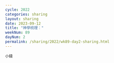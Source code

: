 ```yaml
---
cycle: 2022
categories: sharing
layout: sharing
date: 2023-09-12
title: "神學梳理："
weekNum: 89
dayNum: 2
permalink: /sharing/2022/wk89-day2-sharing.html
---
```


[](https://eccseattle.github.io/media/sharing/2022/wk089/2023-09-12-bin.m4a)

`小錢`
